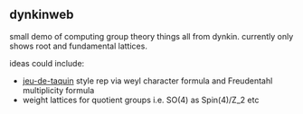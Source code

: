 dynkinweb
---------

small demo of computing group theory things all from dynkin. currently only shows root and fundamental lattices.

ideas could include:
* [jeu-de-taquin](jeu-de-taquin.herokuapp.com) style rep via weyl character formula and Freudentahl multiplicity formula
* weight lattices for quotient groups i.e. SO(4) as Spin(4)/Z_2 etc

